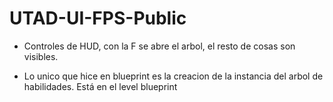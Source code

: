 # UTAD-UI-FPS-Public
 
 - Controles de HUD, con la F se abre el arbol, el resto de cosas son visibles.

 - Lo unico que hice en blueprint es la creacion de la instancia del arbol de habilidades. Está en el level blueprint
